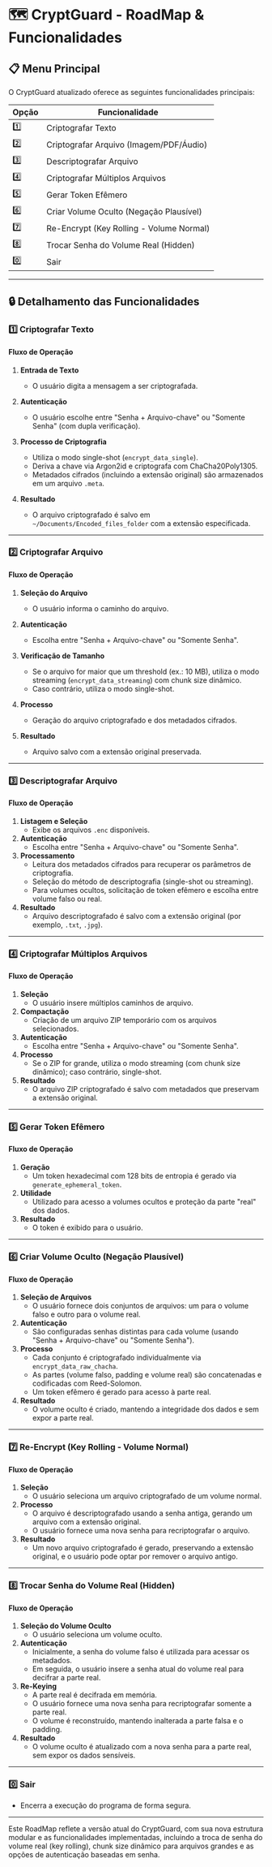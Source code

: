 # 🗺️ CryptGuard - RoadMap & Funcionalidades

## 📋 Menu Principal

O CryptGuard atualizado oferece as seguintes funcionalidades principais:

| Opção | Funcionalidade |
|-------|----------------|
| 1️⃣   | Criptografar Texto |
| 2️⃣   | Criptografar Arquivo (Imagem/PDF/Áudio) |
| 3️⃣   | Descriptografar Arquivo |
| 4️⃣   | Criptografar Múltiplos Arquivos |
| 5️⃣   | Gerar Token Efêmero |
| 6️⃣   | Criar Volume Oculto (Negação Plausível) |
| 7️⃣   | Re-Encrypt (Key Rolling - Volume Normal) |
| 8️⃣   | Trocar Senha do Volume Real (Hidden) |
| 0️⃣   | Sair |

---

## 🔒 Detalhamento das Funcionalidades

### 1️⃣ Criptografar Texto

#### Fluxo de Operação
1. **Entrada de Texto**  
   - O usuário digita a mensagem a ser criptografada.

2. **Autenticação**  
   - O usuário escolhe entre "Senha + Arquivo-chave" ou "Somente Senha" (com dupla verificação).

3. **Processo de Criptografia**  
   - Utiliza o modo single-shot (`encrypt_data_single`).
   - Deriva a chave via Argon2id e criptografa com ChaCha20Poly1305.
   - Metadados cifrados (incluindo a extensão original) são armazenados em um arquivo `.meta`.

4. **Resultado**  
   - O arquivo criptografado é salvo em `~/Documents/Encoded_files_folder` com a extensão especificada.

---

### 2️⃣ Criptografar Arquivo

#### Fluxo de Operação
1. **Seleção do Arquivo**  
   - O usuário informa o caminho do arquivo.

2. **Autenticação**  
   - Escolha entre "Senha + Arquivo-chave" ou "Somente Senha".

3. **Verificação de Tamanho**  
   - Se o arquivo for maior que um threshold (ex.: 10 MB), utiliza o modo streaming (`encrypt_data_streaming`) com chunk size dinâmico.
   - Caso contrário, utiliza o modo single-shot.

4. **Processo**  
   - Geração do arquivo criptografado e dos metadados cifrados.

5. **Resultado**  
   - Arquivo salvo com a extensão original preservada.

---

### 3️⃣ Descriptografar Arquivo

#### Fluxo de Operação
1. **Listagem e Seleção**  
   - Exibe os arquivos `.enc` disponíveis.
2. **Autenticação**  
   - Escolha entre "Senha + Arquivo-chave" ou "Somente Senha".
3. **Processamento**  
   - Leitura dos metadados cifrados para recuperar os parâmetros de criptografia.
   - Seleção do método de descriptografia (single-shot ou streaming).
   - Para volumes ocultos, solicitação de token efêmero e escolha entre volume falso ou real.
4. **Resultado**  
   - Arquivo descriptografado é salvo com a extensão original (por exemplo, `.txt`, `.jpg`).

---

### 4️⃣ Criptografar Múltiplos Arquivos

#### Fluxo de Operação
1. **Seleção**  
   - O usuário insere múltiplos caminhos de arquivo.
2. **Compactação**  
   - Criação de um arquivo ZIP temporário com os arquivos selecionados.
3. **Autenticação**  
   - Escolha entre "Senha + Arquivo-chave" ou "Somente Senha".
4. **Processo**  
   - Se o ZIP for grande, utiliza o modo streaming (com chunk size dinâmico); caso contrário, single-shot.
5. **Resultado**  
   - O arquivo ZIP criptografado é salvo com metadados que preservam a extensão original.

---

### 5️⃣ Gerar Token Efêmero

#### Fluxo de Operação
1. **Geração**  
   - Um token hexadecimal com 128 bits de entropia é gerado via `generate_ephemeral_token`.
2. **Utilidade**  
   - Utilizado para acesso a volumes ocultos e proteção da parte "real" dos dados.
3. **Resultado**  
   - O token é exibido para o usuário.

---

### 6️⃣ Criar Volume Oculto (Negação Plausível)

#### Fluxo de Operação
1. **Seleção de Arquivos**  
   - O usuário fornece dois conjuntos de arquivos: um para o volume falso e outro para o volume real.
2. **Autenticação**  
   - São configuradas senhas distintas para cada volume (usando "Senha + Arquivo-chave" ou "Somente Senha").
3. **Processo**  
   - Cada conjunto é criptografado individualmente via `encrypt_data_raw_chacha`.
   - As partes (volume falso, padding e volume real) são concatenadas e codificadas com Reed-Solomon.
   - Um token efêmero é gerado para acesso à parte real.
4. **Resultado**  
   - O volume oculto é criado, mantendo a integridade dos dados e sem expor a parte real.

---

### 7️⃣ Re-Encrypt (Key Rolling - Volume Normal)

#### Fluxo de Operação
1. **Seleção**  
   - O usuário seleciona um arquivo criptografado de um volume normal.
2. **Processo**  
   - O arquivo é descriptografado usando a senha antiga, gerando um arquivo com a extensão original.
   - O usuário fornece uma nova senha para recriptografar o arquivo.
3. **Resultado**  
   - Um novo arquivo criptografado é gerado, preservando a extensão original, e o usuário pode optar por remover o arquivo antigo.

---

### 8️⃣ Trocar Senha do Volume Real (Hidden)

#### Fluxo de Operação
1. **Seleção do Volume Oculto**  
   - O usuário seleciona um volume oculto.
2. **Autenticação**  
   - Inicialmente, a senha do volume falso é utilizada para acessar os metadados.
   - Em seguida, o usuário insere a senha atual do volume real para decifrar a parte real.
3. **Re-Keying**  
   - A parte real é decifrada em memória.
   - O usuário fornece uma nova senha para recriptografar somente a parte real.
   - O volume é reconstruído, mantendo inalterada a parte falsa e o padding.
4. **Resultado**  
   - O volume oculto é atualizado com a nova senha para a parte real, sem expor os dados sensíveis.

---

### 0️⃣ Sair

- Encerra a execução do programa de forma segura.

---

Este RoadMap reflete a versão atual do CryptGuard, com sua nova estrutura modular e as funcionalidades implementadas, incluindo a troca de senha do volume real (key rolling), chunk size dinâmico para arquivos grandes e as opções de autenticação baseadas em senha.
